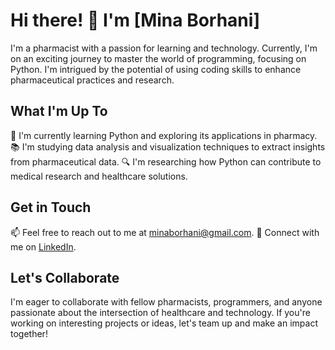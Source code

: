 # Hi there! 👋 I'm [Mina Borhani]

I'm a pharmacist with a passion for learning and technology. Currently, I'm on an exciting journey to master the world of programming, focusing on Python. I'm intrigued by the potential of using coding skills to enhance pharmaceutical practices and research.

## What I'm Up To

🌱 I'm currently learning Python and exploring its applications in pharmacy.
📚 I'm studying data analysis and visualization techniques to extract insights from pharmaceutical data.
🔍 I'm researching how Python can contribute to medical research and healthcare solutions.

## Get in Touch

📫 Feel free to reach out to me at [minaborhani@gmail.com](mailto:minaborhani@gmail.com).
💼 Connect with me on [LinkedIn](https://www.linkedin.com/in/mina-borhani-243600212?originalSubdomain=ir).

## Let's Collaborate

I'm eager to collaborate with fellow pharmacists, programmers, and anyone passionate about the intersection of healthcare and technology. If you're working on interesting projects or ideas, let's team up and make an impact together!



